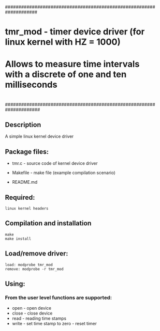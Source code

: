 ####################################################################
#
#  tmr_mod - timer device driver (for linux kernel with HZ = 1000)
#
# Allows to measure time intervals with a discrete of one and ten milliseconds
#
#####################################################################

## Description

A simple linux kernel device driver

## Package files:

* tmr.c		- source code of kernel device driver

* Makefile	- make file (example compilation scenario)

* README.md

## Required:
```
linux kernel headers
```

## Compilation and installation
```
make
make install
```

## Load/remove driver:
```
load: modprobe tmr_mod
remove: modprobe -r tmr_mod
```

## Using:

### From the user level functions are supported:
* open - open device
* close - close device
* read - reading time stamps
* write - set time stamp to zero - reset timer



